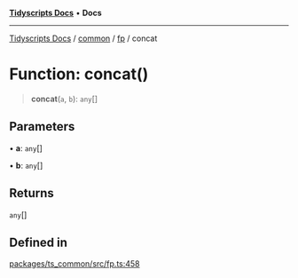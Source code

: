 [**Tidyscripts Docs**](../../../../../README.md) • **Docs**

***

[Tidyscripts Docs](../../../../../globals.md) / [common](../../../README.md) / [fp](../README.md) / concat

# Function: concat()

> **concat**(`a`, `b`): `any`[]

## Parameters

• **a**: `any`[]

• **b**: `any`[]

## Returns

`any`[]

## Defined in

[packages/ts\_common/src/fp.ts:458](https://github.com/sheunaluko/tidyscripts/blob/master/packages/ts_common/src/fp.ts#L458)
